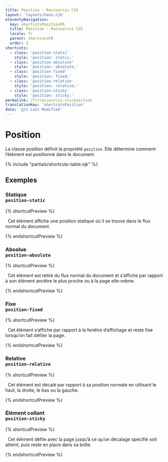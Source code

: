 ```yaml
---
title: Position - Raccourcis CSS
layout: 'layouts/base.njk'
eleventyNavigation:
  key: shortcutsPositionFR
  title: Position - Raccourcis CSS
  locale: fr
  parent: shortcutsFR
  order: 1
shortcuts:
  - class: 'position-static'
    style: 'position: static;'
  - class: 'position-absolute'
    style: 'position: absolute;'
  - class: 'position-fixed'
    style: 'position: fixed;'
  - class: 'position-relative'
    style: 'position: relative;'
  - class: 'position-sticky'
    style: 'position: sticky;'
permalink: /fr/raccourcis-css/position
translationKey: 'shortcutsPosition'
date: 'git Last Modified'
---
```


# Position

<!-- TODO: Improve examples -->

La classe position définit la propriété `position`. Elle détermine comment l’élément est positionné dans le document.

{% include "partials/shortcuts-table.njk" %}

## Exemples

### Statique <br/>`position-static`

{% shortcutPreview %}

<p class="position-static">
  Cet élément affiche une position statique où il se trouve dans le flux normal du document.
</p>
{% endshortcutPreview %}

### Absolue<br/>`position-absolute`

{% shortcutPreview %}

<p class="position-absolute">
  Cet élément est retiré du flux normal du document et s’affiche par rapport à son élément ancêtre le plus proche ou à la page elle-même.
</p>
{% endshortcutPreview %}

### Fixe<br/>`position-fixed`

{% shortcutPreview %}

<p class="position-fixed">
  Cet élément s’affiche par rapport à la fenêtre d’affichage et reste fixe lorsqu’on fait défiler la page.
</p>
{% endshortcutPreview %}

### Relative<br/>`position-relative`

{% shortcutPreview %}

<p class="position-relative">
  Cet élément est décalé par rapport à sa position normale en utilisant le haut, la droite, le bas ou la gauche.
</p>
{% endshortcutPreview %}

### Élément collant<br/>`position-sticky`

{% shortcutPreview %}

<p class="position-sticky">
  Cet élément défile avec la page jusqu’à ce qu’un décalage spécifié soit atteint, puis reste en place dans sa boîte.
</p>
{% endshortcutPreview %}
